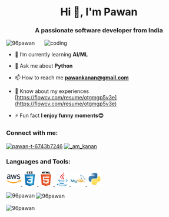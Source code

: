 <h1 align="center">Hi 👋, I'm Pawan</h1>
<h3 align="center">A passionate software developer from India</h3>

<img align="right" alt="coding" width="400" src="https://media.licdn.com/dms/image/D4D12AQH4mcQALwgZ7Q/article-cover_image-shrink_600_2000/0/1691989932071?e=2147483647&v=beta&t=uwm5lxFiqURXuzG_xnf9hrIr-_sojSaQ4ggruUAYsmU">

<p align="left"> <img src="https://komarev.com/ghpvc/?username=96pawan&label=Profile%20views&color=0e75b6&style=flat" alt="96pawan" /> </p>

- 🌱 I’m currently learning **AI/ML**

- 💬 Ask me about **Python**

- 📫 How to reach me **pawankanan@gmail.com**

- 📄 Know about my experiences [https://flowcv.com/resume/otgmgp5v3e](https://flowcv.com/resume/otgmgp5v3e)

- ⚡ Fun fact **I enjoy funny moments😊**

<h3 align="left">Connect with me:</h3>
<p align="left">
<a href="https://linkedin.com/in/pawan-t-6743b7246" target="blank"><img align="center" src="https://raw.githubusercontent.com/rahuldkjain/github-profile-readme-generator/master/src/images/icons/Social/linked-in-alt.svg" alt="pawan-t-6743b7246" height="30" width="40" /></a>
<a href="https://instagram.com/_am_kanan" target="blank"><img align="center" src="https://raw.githubusercontent.com/rahuldkjain/github-profile-readme-generator/master/src/images/icons/Social/instagram.svg" alt="_am_kanan" height="30" width="40" /></a>
</p>

<h3 align="left">Languages and Tools:</h3>
<p align="left"> <a href="https://aws.amazon.com" target="_blank" rel="noreferrer"> <img src="https://raw.githubusercontent.com/devicons/devicon/master/icons/amazonwebservices/amazonwebservices-original-wordmark.svg" alt="aws" width="40" height="40"/> </a> <a href="https://www.w3schools.com/css/" target="_blank" rel="noreferrer"> <img src="https://raw.githubusercontent.com/devicons/devicon/master/icons/css3/css3-original-wordmark.svg" alt="css3" width="40" height="40"/> </a> <a href="https://www.w3.org/html/" target="_blank" rel="noreferrer"> <img src="https://raw.githubusercontent.com/devicons/devicon/master/icons/html5/html5-original-wordmark.svg" alt="html5" width="40" height="40"/> </a> <a href="https://www.java.com" target="_blank" rel="noreferrer"> <img src="https://raw.githubusercontent.com/devicons/devicon/master/icons/java/java-original.svg" alt="java" width="40" height="40"/> </a> <a href="https://www.mysql.com/" target="_blank" rel="noreferrer"> <img src="https://raw.githubusercontent.com/devicons/devicon/master/icons/mysql/mysql-original-wordmark.svg" alt="mysql" width="40" height="40"/> </a> <a href="https://www.python.org" target="_blank" rel="noreferrer"> <img src="https://raw.githubusercontent.com/devicons/devicon/master/icons/python/python-original.svg" alt="python" width="40" height="40"/> </a> </p>

<p><img align="left" src="https://github-readme-stats.vercel.app/api/top-langs?username=96pawan&show_icons=true&locale=en&layout=compact" alt="96pawan" /></p>

<p>&nbsp;<img align="center" src="https://github-readme-stats.vercel.app/api?username=96pawan&show_icons=true&locale=en" alt="96pawan" /></p>

<p><img align="center" src="https://github-readme-streak-stats.herokuapp.com/?user=96pawan&" alt="96pawan" /></p>
